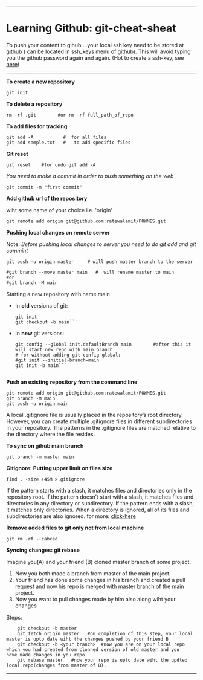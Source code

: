 ----
# Learning Github: git-cheat-sheat  
To push your content to gihub....your local ssh key need to be stored at github ( can be located in ssh_keys menu of github). This will avoid typing you the github password again and again.
(Hot to create a ssh-key, see [here](https://gist.github.com/surhudm/4b04da1682a15ded4c7a1a3da0514955))

----

**To create a new repository** 
```shell
git init   
```

**To delete a repository**
```shell
rm -rf .git        #or rm -rf full_path_of_repo
```

**To add files for tracking**
```shell
git add -A           #  for all files
git add sample.txt   #   to add specific files
```

**Git reset**
```shell
git reset    #for undo git add -A
```

*You need to make a commit in order to push something on the web*
```shell
git commit -m "first commit"
```

**Add github url of the repository**

wiht some name of your choice i.e. 'origin'

```shell
git remote add origin git@github.com:ratewalamit/POWMES.git
```

**Pushing local changes on remote server**

Note:  *Before pushing local changes to server you need to do git add and git commint* 

```shell
git push -u origin master     # will push master branch to the server
```

```shell
#git branch --move master main   #  will rename master to main
#or 
#git branch -M main 
```
Starting a new repository with name main

* In **old** versions of git:
     ```shell
    git init
    git checkout -b main```

* In **new** git versions:
     ```shell
    git config --global init.defaultBranch main        #after this it will start new repo with main branch
    # for without adding git config global:
    #git init --initial-branch=main
    git init -b main```


**Push an existing repository from the command line**
```shell
git remote add origin git@github.com:ratewalamit/POWMES.git
git branch -M main
git push -u origin main
```

A local .gitignore file is usually placed in the repository’s root directory. However, you can create multiple .gitignore files in different subdirectories in your repository. The patterns in the .gitignore files are matched relative to the directory where the file resides.

**To sync on gihub main branch**
```shell
git branch -m master main
```

**Gitignore: Putting upper limit on files size**
```shell
find . -size +45M >.gitignore
```

If the pattern starts with a slash, it matches files and directories only in the repository root.
If the pattern doesn’t start with a slash, it matches files and directories in any directory or subdirectory.
If the pattern ends with a slash, it matches only directories. When a directory is ignored, all of its files and subdirectories are also ignored. for more: [click-here](https://linuxize.com/post/gitignore-ignoring-files-in-git/#:~:text=gitignore%20Patterns-,.,%5C%20\)%20to%20escape%20the%20character)


**Remove added files to git only not from local machine**
```shell
git rm -rf --cahced .
```

**Syncing changes: git rebase**

Imagine you(A) and your friend (B) cloned master branch of some project.

1. Now you both made a branch from master of the main project. 
2. Your friend has done some changes in his branch and created a pull request and now his repo is merged with master branch of the main project.
3. Now you want to pull changes made by him also along wiht your changes

Steps:
```shell
    git checkout -b master 
    git fetch origin master   #on completion of this step, your local  master is upto date wiht the changes pushed by your friend B
    git checkout -b <your branch>  #now you are on your local repo which you had created from clonned version of old master and you     have made changes in you repo.
    git rebase master   #now your repo is upto date wiht the updted local repo(changes from master of B).
```
<!--- 
# How to write in Readme.md

README.md writing sytle [help](https://docs.github.com/en/get-started/writing-on-github/getting-started-with-writing-and-formatting-on-github/basic-writing-and-formatting-syntax#section-links)

**This is bold text**	This is bold text

*This text is italicized*	This text is italicized

~~This was mistaken text~~	This was mistaken text

**This text is _extremely_ important**	This text is extremely important

***All this text is important***	All this text is important
 --->
----
